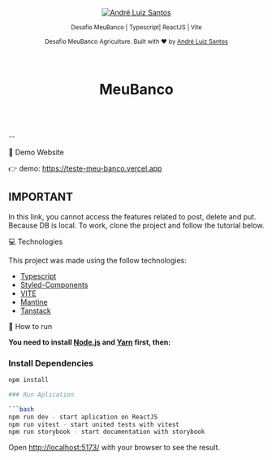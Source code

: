 <p align="center">
   <a href="https://www.linkedin.com/in/andr%C3%A9-luiz-844207102/">
      <img alt="André Luiz Santos" src="https://img.shields.io/badge/LinkedIn-0077B5?style=for-the-badge&logo=linkedin&logoColor=white" />
   </a>

</p>

<div align="center">

<sub> Desafio MeuBanco | Typescript| ReactJS | Vite </sub>

</div>

<p align="center">
  <sub>Desafio MeuBanco Agriculture. Built with ❤︎ by
    <a href="https://github.com/DehLuizSantos">André Luiz Santos</a>
  </sub>
</p>

<br />
<div align="center">
  <h1>MeuBanco</h1>
</div>

<br />
<br />

--

👀 Demo Website

👉 demo: https://teste-meu-banco.vercel.app

<h2>IMPORTANT</h2>
<p>
  In this link, you cannot access the features related to post, delete and put. Because DB is local.
  To work, clone the project and follow the tutorial below.
</p>

💻  Technologies

This project was made using the follow technologies:

- [Typescript](https://www.typescriptlang.org/)
- [Styled-Components](https://styled-components.com/)
- [VITE](https://vitejs.dev/guide/)
- [Mantine](https://v6.mantine.dev/)
- [Tanstack](https://tanstack.com/)


👷 How to run

**You need to install [Node.js](https://nodejs.org/en/download/) and [Yarn](https://yarnpkg.com/) first, then:**

### Install Dependencies

````bash
npm install

### Run Aplication

```bash
npm run dev - start aplication on ReactJS
npm run vitest - start united tests with vitest
npm run storybook - start documentation with storybook

````

Open [http://localhost:5173/](http://localhost:5173/) with your browser to see the result.